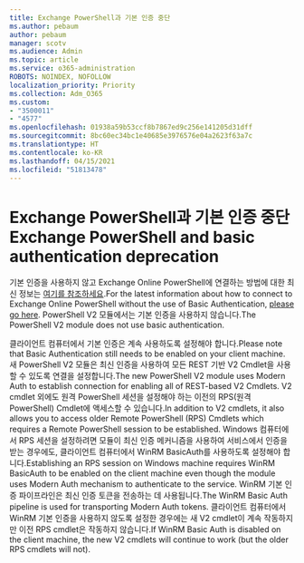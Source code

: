 ```yaml
---
title: Exchange PowerShell과 기본 인증 중단
ms.author: pebaum
author: pebaum
manager: scotv
ms.audience: Admin
ms.topic: article
ms.service: o365-administration
ROBOTS: NOINDEX, NOFOLLOW
localization_priority: Priority
ms.collection: Adm_O365
ms.custom:
- "3500011"
- "4577"
ms.openlocfilehash: 01938a59b53ccf8b7867ed9c256e141205d31dff
ms.sourcegitcommit: 8bc60ec34bc1e40685e3976576e04a2623f63a7c
ms.translationtype: HT
ms.contentlocale: ko-KR
ms.lasthandoff: 04/15/2021
ms.locfileid: "51813478"
---
```

# <a name="exchange-powershell-and-basic-authentication-deprecation"></a><span data-ttu-id="9e53c-102">Exchange PowerShell과 기본 인증 중단</span><span class="sxs-lookup"><span data-stu-id="9e53c-102">Exchange PowerShell and basic authentication deprecation</span></span>

<span data-ttu-id="9e53c-103">기본 인증을 사용하지 않고 Exchange Online PowerShell에 연결하는 방법에 대한 최신 정보는 [여기를 참조하세요](https://aka.ms/exops-docs).</span><span class="sxs-lookup"><span data-stu-id="9e53c-103">For the latest information about how to connect to Exchange Online PowerShell without the use of Basic Authentication, [please go here](https://aka.ms/exops-docs).</span></span> <span data-ttu-id="9e53c-104">PowerShell V2 모듈에서는 기본 인증을 사용하지 않습니다.</span><span class="sxs-lookup"><span data-stu-id="9e53c-104">The PowerShell V2 module does not use basic authentication.</span></span>

<span data-ttu-id="9e53c-105">클라이언트 컴퓨터에서 기본 인증은 계속 사용하도록 설정해야 합니다.</span><span class="sxs-lookup"><span data-stu-id="9e53c-105">Please note that Basic Authentication still needs to be enabled on your client machine.</span></span>
<span data-ttu-id="9e53c-106">새 PowerShell V2 모듈은 최신 인증을 사용하여 모든 REST 기반 V2 Cmdlet을 사용할 수 있도록 연결을 설정합니다.</span><span class="sxs-lookup"><span data-stu-id="9e53c-106">The new PowerShell V2 module uses Modern Auth to establish connection for enabling all of REST-based V2 Cmdlets.</span></span> <span data-ttu-id="9e53c-107">V2 cmdlet 외에도 원격 PowerShell 세션을 설정해야 하는 이전의 RPS(원격 PowerShell) Cmdlet에 액세스할 수 있습니다.</span><span class="sxs-lookup"><span data-stu-id="9e53c-107">In addition to V2 cmdlets, it also allows you to access older Remote PowerShell (RPS) Cmdlets which requires a Remote PowerShell session to be established.</span></span> <span data-ttu-id="9e53c-108">Windows 컴퓨터에서 RPS 세션을 설정하려면 모듈이 최신 인증 메커니즘을 사용하여 서비스에서 인증을 받는 경우에도, 클라이언트 컴퓨터에서 WinRM BasicAuth를 사용하도록 설정해야 합니다.</span><span class="sxs-lookup"><span data-stu-id="9e53c-108">Establishing an RPS session on Windows machine requires WinRM BasicAuth to be enabled on the client machine even though the module uses Modern Auth mechanism to authenticate to the service.</span></span> <span data-ttu-id="9e53c-109">WinRM 기본 인증 파이프라인은 최신 인증 토큰을 전송하는 데 사용됩니다.</span><span class="sxs-lookup"><span data-stu-id="9e53c-109">The WinRM Basic Auth pipeline is used for transporting Modern Auth tokens.</span></span> <span data-ttu-id="9e53c-110">클라이언트 컴퓨터에서 WinRM 기본 인증을 사용하지 않도록 설정한 경우에는 새 V2 cmdlet이 계속 작동하지만 이전 RPS cmdlet은 작동하지 않습니다.</span><span class="sxs-lookup"><span data-stu-id="9e53c-110">If WinRM Basic Auth is disabled on the client machine, the new V2 cmdlets will continue to work (but the older RPS cmdlets will not).</span></span>
